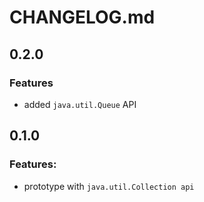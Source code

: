 # CHANGELOG.md

## 0.2.0
### Features 
- added `java.util.Queue` API
## 0.1.0

### Features:
- prototype with `java.util.Collection api`